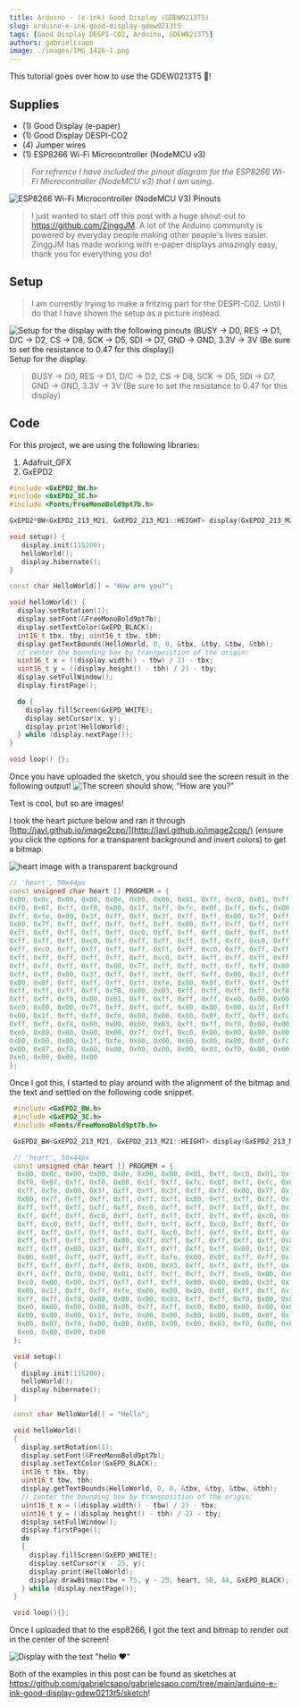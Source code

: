 ```yaml
---
title: Arduino - (e-ink) Good Display (GDEW0213T5)
slug: arduino-e-ink-good-display-gdew0213t5
tags: [Good Display DESPI-CO2, Arduino, GDEW0213T5]
authors: gabrielcsapo
image: ./images/IMG_1426-1.png
---
```


This tutorial goes over how to use the GDEW0213T5 💨!

<!-- truncate -->

## Supplies

- (1) Good Display (e-paper)
- (1) Good Display DESPI-CO2
- (4) Jumper wires
- (1) ESP8266 Wi-Fi Microcontroller (NodeMCU v3)

> _For refrence I have included the pinout diagram for the ESP8266 Wi-Fi Microcontroller (NodeMCU v3) that I am using._

![ESP8266 Wi-Fi Microcontroller (NodeMCU V3) Pinouts](./images/image.png)

> I just wanted to start off this post with a huge shout-out to <https://github.com/ZinggJM>. A lot of the Arduino community is powered by everyday people making other people's lives easier. ZinggJM has made working with e-paper displays amazingly easy, thank you for everything you do!

## Setup

> I am currently trying to make a fritzing part for the DESPI-C02. Until I do that I have shown the setup as a picture instead.

![Setup for the display with the following pinouts (BUSY -> D0, RES -> D1, D/C -> D2, CS -> D8, SCK -> D5, SDI -> D7, GND -> GND, 3.3V -> 3V (Be sure to set the resistance to 0.47 for this display))](./images/IMG_1423.png) Setup for the display.

> BUSY -> D0, RES -> D1, D/C -> D2, CS -> D8, SCK -> D5, SDI -> D7, GND -> GND, 3.3V -> 3V (Be sure to set the resistance to 0.47 for this display)

## Code

For this project, we are using the following libraries:

1. Adafruit_GFX
2. GxEPD2

```cpp showLineNumbers
#include <GxEPD2_BW.h>
#include <GxEPD2_3C.h>
#include <Fonts/FreeMonoBold9pt7b.h>

GxEPD2*BW<GxEPD2_213_M21, GxEPD2_213_M21::HEIGHT> display(GxEPD2_213_M21(/\_CS=15*/ SS, /_DC=4_/ 4, /_RST=5_/ 5, /_BUSY=16_/ 16)); // GDEW0213M21

void setup() {
   display.init(115200);
   helloWorld();
   display.hibernate();
}

const char HelloWorld[] = "How are you?";

void helloWorld() {
  display.setRotation(1);
  display.setFont(&FreeMonoBold9pt7b);
  display.setTextColor(GxEPD_BLACK);
  int16_t tbx, tby; uint16_t tbw, tbh;
  display.getTextBounds(HelloWorld, 0, 0, &tbx, &tby, &tbw, &tbh);
  // center the bounding box by transposition of the origin:
  uint16_t x = ((display.width() - tbw) / 2) - tbx;
  uint16_t y = ((display.height() - tbh) / 2) - tby;
  display.setFullWindow();
  display.firstPage();

  do {
    display.fillScreen(GxEPD_WHITE);
    display.setCursor(x, y);
    display.print(HelloWorld);
  } while (display.nextPage());
}

void loop() {};
```

Once you have uploaded the sketch, you should see the screen result in the following output!
![The screen should show, "How are you?"](./images/IMG_1424.png)

Text is cool, but so are images!

I took the heart picture below and ran it through [http://javl.github.io/image2cpp/](http://javl.github.io/image2cpp/) (ensure you click the options for a transparent background and invert colors) to get a bitmap.

![heart image with a transparent background](./images/heart.png)

```cpp
// 'heart', 50x44px
const unsigned char heart [] PROGMEM = {
0x00, 0x0c, 0x00, 0x00, 0x0e, 0x00, 0x00, 0x01, 0xff, 0xc0, 0x01, 0xff, 0xe0, 0x00, 0x07, 0xff,
0xf0, 0x07, 0xff, 0xf8, 0x00, 0x1f, 0xff, 0xfc, 0x0f, 0xff, 0xfc, 0x00, 0x3f, 0xff, 0xfe, 0x1f,
0xff, 0xfe, 0x00, 0x3f, 0xff, 0xff, 0x3f, 0xff, 0xff, 0x00, 0x7f, 0xff, 0xff, 0x3f, 0xff, 0xff,
0x80, 0x7f, 0xff, 0xff, 0xff, 0xff, 0xff, 0x80, 0xff, 0xff, 0xff, 0xff, 0xff, 0xff, 0xc0, 0xff,
0xff, 0xff, 0xff, 0xff, 0xff, 0xc0, 0xff, 0xff, 0xff, 0xff, 0xff, 0xff, 0xc0, 0xff, 0xff, 0xff,
0xff, 0xff, 0xff, 0xc0, 0xff, 0xff, 0xff, 0xff, 0xff, 0xff, 0xc0, 0xff, 0xff, 0xff, 0xff, 0xff,
0xff, 0xc0, 0xff, 0xff, 0xff, 0xff, 0xff, 0xff, 0xc0, 0xff, 0xff, 0xff, 0xff, 0xff, 0xff, 0xc0,
0xff, 0xff, 0xff, 0xff, 0xff, 0xff, 0xc0, 0xff, 0xff, 0xff, 0xff, 0xff, 0xff, 0xc0, 0x7f, 0xff,
0xff, 0xff, 0xff, 0xff, 0x80, 0x7f, 0xff, 0xff, 0xff, 0xff, 0xff, 0x80, 0x3f, 0xff, 0xff, 0xff,
0xff, 0xff, 0x00, 0x3f, 0xff, 0xff, 0xff, 0xff, 0xff, 0x00, 0x1f, 0xff, 0xff, 0xff, 0xff, 0xfe,
0x00, 0x0f, 0xff, 0xff, 0xff, 0xff, 0xfe, 0x00, 0x0f, 0xff, 0xff, 0xff, 0xff, 0xfc, 0x00, 0x07,
0xff, 0xff, 0xff, 0xff, 0xf8, 0x00, 0x03, 0xff, 0xff, 0xff, 0xff, 0xf8, 0x00, 0x03, 0xff, 0xff,
0xff, 0xff, 0xf0, 0x00, 0x01, 0xff, 0xff, 0xff, 0xff, 0xe0, 0x00, 0x00, 0xff, 0xff, 0xff, 0xff,
0xc0, 0x00, 0x00, 0x7f, 0xff, 0xff, 0xff, 0x80, 0x00, 0x00, 0x3f, 0xff, 0xff, 0xff, 0x00, 0x00,
0x00, 0x1f, 0xff, 0xff, 0xfe, 0x00, 0x00, 0x00, 0x0f, 0xff, 0xff, 0xfc, 0x00, 0x00, 0x00, 0x07,
0xff, 0xff, 0xf8, 0x00, 0x00, 0x00, 0x03, 0xff, 0xff, 0xf0, 0x00, 0x00, 0x00, 0x01, 0xff, 0xff,
0xe0, 0x00, 0x00, 0x00, 0x00, 0x7f, 0xff, 0xc0, 0x00, 0x00, 0x00, 0x00, 0x3f, 0xff, 0x80, 0x00,
0x00, 0x00, 0x00, 0x1f, 0xfe, 0x00, 0x00, 0x00, 0x00, 0x00, 0x0f, 0xfc, 0x00, 0x00, 0x00, 0x00,
0x00, 0x07, 0xf8, 0x00, 0x00, 0x00, 0x00, 0x00, 0x03, 0xf0, 0x00, 0x00, 0x00, 0x00, 0x00, 0x01,
0xe0, 0x00, 0x00, 0x00
};
```

Once I got this, I started to play around with the alignment of the bitmap and the text and settled on the following code snippet.

```cpp showLineNumbers
 #include <GxEPD2_BW.h>
 #include <GxEPD2_3C.h>
 #include <Fonts/FreeMonoBold9pt7b.h>

 GxEPD2_BW<GxEPD2_213_M21, GxEPD2_213_M21::HEIGHT> display(GxEPD2_213_M21(/*CS=15*/ SS, /*DC=4*/ 4, /*RST=5*/ 5, /*BUSY=16*/ 16)); // GDEW0213M21

 // 'heart', 50x44px
 const unsigned char heart [] PROGMEM = {
  0x00, 0x0c, 0x00, 0x00, 0x0e, 0x00, 0x00, 0x01, 0xff, 0xc0, 0x01, 0xff, 0xe0, 0x00, 0x07, 0xff,
  0xf0, 0x07, 0xff, 0xf8, 0x00, 0x1f, 0xff, 0xfc, 0x0f, 0xff, 0xfc, 0x00, 0x3f, 0xff, 0xfe, 0x1f,
  0xff, 0xfe, 0x00, 0x3f, 0xff, 0xff, 0x3f, 0xff, 0xff, 0x00, 0x7f, 0xff, 0xff, 0x3f, 0xff, 0xff,
  0x80, 0x7f, 0xff, 0xff, 0xff, 0xff, 0xff, 0x80, 0xff, 0xff, 0xff, 0xff, 0xff, 0xff, 0xc0, 0xff,
  0xff, 0xff, 0xff, 0xff, 0xff, 0xc0, 0xff, 0xff, 0xff, 0xff, 0xff, 0xff, 0xc0, 0xff, 0xff, 0xff,
  0xff, 0xff, 0xff, 0xc0, 0xff, 0xff, 0xff, 0xff, 0xff, 0xff, 0xc0, 0xff, 0xff, 0xff, 0xff, 0xff,
  0xff, 0xc0, 0xff, 0xff, 0xff, 0xff, 0xff, 0xff, 0xc0, 0xff, 0xff, 0xff, 0xff, 0xff, 0xff, 0xc0,
  0xff, 0xff, 0xff, 0xff, 0xff, 0xff, 0xc0, 0xff, 0xff, 0xff, 0xff, 0xff, 0xff, 0xc0, 0x7f, 0xff,
  0xff, 0xff, 0xff, 0xff, 0x80, 0x7f, 0xff, 0xff, 0xff, 0xff, 0xff, 0x80, 0x3f, 0xff, 0xff, 0xff,
  0xff, 0xff, 0x00, 0x3f, 0xff, 0xff, 0xff, 0xff, 0xff, 0x00, 0x1f, 0xff, 0xff, 0xff, 0xff, 0xfe,
  0x00, 0x0f, 0xff, 0xff, 0xff, 0xff, 0xfe, 0x00, 0x0f, 0xff, 0xff, 0xff, 0xff, 0xfc, 0x00, 0x07,
  0xff, 0xff, 0xff, 0xff, 0xf8, 0x00, 0x03, 0xff, 0xff, 0xff, 0xff, 0xf8, 0x00, 0x03, 0xff, 0xff,
  0xff, 0xff, 0xf0, 0x00, 0x01, 0xff, 0xff, 0xff, 0xff, 0xe0, 0x00, 0x00, 0xff, 0xff, 0xff, 0xff,
  0xc0, 0x00, 0x00, 0x7f, 0xff, 0xff, 0xff, 0x80, 0x00, 0x00, 0x3f, 0xff, 0xff, 0xff, 0x00, 0x00,
  0x00, 0x1f, 0xff, 0xff, 0xfe, 0x00, 0x00, 0x00, 0x0f, 0xff, 0xff, 0xfc, 0x00, 0x00, 0x00, 0x07,
  0xff, 0xff, 0xf8, 0x00, 0x00, 0x00, 0x03, 0xff, 0xff, 0xf0, 0x00, 0x00, 0x00, 0x01, 0xff, 0xff,
  0xe0, 0x00, 0x00, 0x00, 0x00, 0x7f, 0xff, 0xc0, 0x00, 0x00, 0x00, 0x00, 0x3f, 0xff, 0x80, 0x00,
  0x00, 0x00, 0x00, 0x1f, 0xfe, 0x00, 0x00, 0x00, 0x00, 0x00, 0x0f, 0xfc, 0x00, 0x00, 0x00, 0x00,
  0x00, 0x07, 0xf8, 0x00, 0x00, 0x00, 0x00, 0x00, 0x03, 0xf0, 0x00, 0x00, 0x00, 0x00, 0x00, 0x01,
  0xe0, 0x00, 0x00, 0x00
 };

 void setup()
 {
   display.init(115200);
   helloWorld();
   display.hibernate();
 }

 const char HelloWorld[] = "Hello";

 void helloWorld()
 {
   display.setRotation(1);
   display.setFont(&FreeMonoBold9pt7b);
   display.setTextColor(GxEPD_BLACK);
   int16_t tbx, tby;
   uint16_t tbw, tbh;
   display.getTextBounds(HelloWorld, 0, 0, &tbx, &tby, &tbw, &tbh);
   // center the bounding box by transposition of the origin:
   uint16_t x = ((display.width() - tbw) / 2) - tbx;
   uint16_t y = ((display.height() - tbh) / 2) - tby;
   display.setFullWindow();
   display.firstPage();
   do
   {
     display.fillScreen(GxEPD_WHITE);
     display.setCursor(x - 25, y);
     display.print(HelloWorld);
     display.drawBitmap(tbw + 75, y - 25, heart, 50, 44, GxEPD_BLACK);
   } while (display.nextPage());
 }

 void loop(){};
```

Once I uploaded that to the esp8266, I got the text and bitmap to render out in the center of the screen!

![Display with the text "hello ❤"](./images/IMG_1426.png)

Both of the examples in this post can be found as sketches at <https://github.com/gabrielcsapo/gabrielcsapo.com/tree/main/arduino-e-ink-good-display-gdew0213t5/sketch>!
